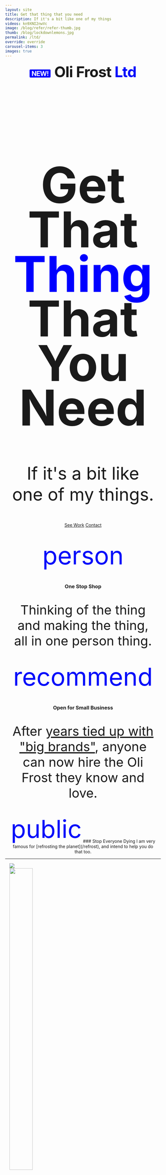 ```yaml
---
layout: site
title: Get that thing that you need
description: If it's a bit like one of my things
videos: kn9XNI2nwVc
image: /blog/refer/refer-thumb.jpg
thumb: /blog/lockdownlemons.jpg
permalink: /ltd/
override: override
carousel-items: 3
images: true
---
```


<head>

<style>
.material-icons {
  font-size: 5rem;
  vertical-align: text-bottom;

}

h1 {
  font-size: 8rem;
}

p {
  font-size: 2.6rem;
}

.project-section p {
  font-size: 3.5rem;
}

/* Features */

.feature span {
  color: #020cfa;
}

h3 {
  margin-bottom: 0.5rem;
}

/* Hero */

.hero {
  min-height: 60rem;
  display: flex;
  text-align: center;

}

.hero-text {
  position: relative;
}

 .logo {
   font-weight: bold;
 }

 .primary {
   color: #020cfa;
 }

 .pre-headline {
   font-size: 3rem;
   margin-bottom: 2.5rem;
   letter-spacing: -1;
   display: inline-block;
 }

  .pre-headline .product {
   font-weight: bold;
   font-size: 45%;
   background-color: blue;
   display:inline-block;
   border-radius: 3px;
   text-transform: uppercase;
   color: white;
   padding: 0px 6px;
   position: relative;
   bottom: 4px;
 }


.headline {
  font-size: 10rem;
}


 .hero h1 {
   line-height: 90%;
 }

 .hero h1 strong {
   color: blue;
 }

 .hero p {
   font-size: 3.5rem;
 }

 .features .col-sm-4 {
   text-align: center;
 }

 blockquote {
   border: none;
   padding-left: 0;
   margin-bottom: 0.5rem;
 }

 blockquote p {
   font-size: 2.6rem;
 }

 cite {
   text-align: left;
   display: block;
   font-size: 1.8rem;
 }

 .clients img {
   max-width: 150px;

 }

.lists {
  text-align: center;
}

.features {
  margin-top: 2rem;
}

.col-xs,
.col-xs-1,
.col-xs-2,
.col-xs-3,
.col-xs-4,
.col-xs-5,
.col-xs-6,
.col-xs-7,
.col-xs-8,
.col-xs-9,
.col-xs-10,
.col-xs-11,
.col-xs-12 {
  padding-right: 0.9rem;
  padding-left: 0.9rem;
}

</style>

</head>

<div class="hero center-xs">
  <div class="row middle-xs center-xs">
    <div class="col-xs-12 hero-text">
      <span class="pre-headline"><span class="product">New!</span> <span class=logo>Oli Frost <span class="primary">Ltd</span></span></span>
      <h1 class="headline">Get That <strong>Thing</strong><br> That You Need</h1>
      <p class="center">If it's a bit like one of my things.</p>
      <div class="row first-xs between-sm buttons">
          <div class="col-xs-12">
        <a href="" class="button" href="#latest-work">See Work</a>
        <a href="mailto:{{ site.author.email }}" class="button button-clear">Contact</a>
        </div>
      </div>
  </div>
</div>
</div>


<div class="row first-xs between-sm features">
    <div class="col-xs-12 col-sm-4 center-xs feature" markdown="1">

<span class="material-icons">person</span>
### One Stop Shop
Thinking of the thing and making the thing, all in one person thing.


  </div>

  <div class="col-xs-12 col-sm-4 center-xs feature" markdown="1">

  <span class="material-icons">recommend</span>

### Open for Small Business

After [years tied up with "big brands"](/work), anyone can now hire the Oli Frost they know and love.

  </div>

  <div class="col-xs-12 col-sm-4 center-xs feature" markdown="1">
  <span class="material-icons">public</span>
### Stop Everyone Dying
I am very famous for [refrosting the planet](/refrost), and intend to help you do that too.

  </div>



</div>

<hr>

<div class="row first-xs between-sm middle-xs clients">



  <div class="col-xs-12 col-sm-3 center-xs logo">
<a href="https://greenpeace.org"><img src="/blog/Greenpeacelogo.png"></a>

  </div>

  <div class="col-xs-12 col-sm-3 center-xs logo">
<a href="/blog/square-root/"><img src="/blog/squareroot.png" style="width: 50%;"></a>

  </div>


  <div class="col-xs-12 col-sm-3 center-xs logo">

<a href="/blog/this/"><img src="/blog/this.png" style="width: 50%;"></a>

</div>

    <div class="col-xs-12 col-sm-3 center-xs logo">
<a href="/refer"><img src="/blog/iamnutok.png"></a>

    </div>



  </div>

---

<div class="row lists">

<div class="col-xs-12 col-sm-6">
  <p><span class="material-icons primary">engineering</span></p>

  <h2> Proficient in stuff.</h2>
  <p markdown="1">Some serious people have described me as a *writer, director, musician, artist, performer, filmmaker, designer, developer, speaker, performer, filmmaker, and "internet stunt mogul".*</p>

  <p markdown="1">I've also had escapades as a [Russian hacker]({% post_url 2018-08-21-russian-hacker %}), [recorder player](/recorda-boi), [baby penguin activist]({% post_url 2019-07-14-fridays-for-future-antarctica %}), [local councillor]( /little-tips ), [punk musician]({% post_url 2019-06-25-pollution-solution %}), [civillian protestor]({% post_url 2019-07-11-domestic-rebellion %}), [dare devil]({% post_url 2021-01-28-carbon-offset-challenge %}), [porn distributor]({% post_url 2020-04-24-dickpics %}), [menstrual expert]({% post_url 2015-03-25-thehomelessperiod %}), [disgruntled employee]({% post_url 2020-05-26-redundancy %}), [failed inventor]({% post_url 2018-10-01-flopstarter %}), [tech entrepeneur]({% post_url 2018-05-05-lifefaker %}), [app developer]({% post_url 2018-08-19-sarcastic-samantha %}), and [a married woman called Anna]({% post_url 2018-08-05-deliciously-anna %}).</p>

</div>


<div class="col-xs-12 col-sm-6">
  <p><span class="material-icons primary">library_books</span></p>

  <h2> Impressed by press?</h2>

  <p markdown="1">Some places that have written about my work are *BBC, Channel 4 News, Vice, UK Parliament, Britain's Got Talent, The Guardian, New York Post, DAZED, Huffington Post, Mail Online, Fox News, Forbes, ABC, It's Nice That, Refinery 29, Business Insider, Creative Review, Lifehacker, UNILAD, Upworthy, iWeigh, LadBible, Viral Thread, Fast Company, Designboom, The Independent, The Telegraph, Gizmodo, Motherboard, i-d, Metro, Shortlist, Evening Standard, RT, Mic, Stylist, Al Jazeera, The Big Issue, Product Hunt #1, Reddit Front Page, Hacker News #1, CNET, Design Taxi, Gigazine, and Richard Bacon*</p>

  </div>

</div>

---

<div markdown="1">

# Latest Work


{% assign projects = site.data.ltd %}
<div class="posts" markdown="0">

{% for item in projects limit:2 %}
    <h2>{{ item.category }}</h2>
    {% include project.html project=item %}
{% endfor %}

</div>

</div>

<div markdown="1">

---

<div class="row middle-xs center-xs">
  <div class="col-xs-12">
  <span class="material-icons primary">podcasts</span>
  <h1>Need a speaker?</h1>
  <p>I said my first word at seven months, and have since done this on panels, podcasts, and standing up microphone events. The most recent was: <em class="primary">How To Save The World (And Have A Great Time)</em> for the Climate Designers Summit.</p>
</div>
</div>

<hr>

<h2 id="faq"></h2>

<div class="row first-xs between-sm">

  <div class="col-xs-12 col-sm-4" markdown="1">

  >> "A++++ buyer, would do business with you again"
  >> <cite>– eBay seller</cite>

  </div>

  <div class="col-xs-12 col-sm-4" markdown="1">

  >> "Is this for one of those 'review from my mum' jokes?"
  >> <cite>– Mum</cite>
  </div>

<div class="col-xs-12 col-sm-4" markdown="1">

>> "You really need at least one real testimonial in there"
>> <cite>– Ed Taylor, Square Root Co-Founder</cite>
</div>

</div>

